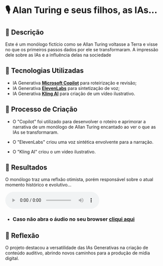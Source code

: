 # 🎙️ Alan Turing e seus filhos, as IAs...

## 📒 Descrição
Este é um monólogo fictício como se Allan Turing voltasse a Terra e visse no que os primeiros passos dados por ele se transformaram. A impressão dele sobre as IAs e a influência delas na sociedade


## 🤖 Tecnologias Utilizadas
- IA Generativa **[ Microsoft Copilot](https://copilot.microsoft.com/)** para roteirização e revisão;
- IA Generativa **[ElevenLabs](https://www.elevenlabs.io)** para sintetização de voz;
- IA Generativa **[Kling AI](https://klingai.com/)** para criação de um vídeo ilustrativo.

## 🧐 Processo de Criação
- O "Copilot" foi utilizado para desenvolver o roteiro e aprimorar a narrativa de um monólogo de Allan Turing encantado ao ver o que as IAs se transformaram. 

- O "ElevenLabs" criou uma voz sintética envolvente para a narração.
- O "Kling AI" criou o um video ilustrativo.

## 🚀 Resultados
O monólogo traz uma reflxão otimista, porém responsável sobre o atual momento histórico e evolutivo...

<audio controls>

  <source src="assets/audio.mp3"  type="audio/mp3">
  Seu browser não suporta o elemento de áudio.

</audio>

- ### Caso não abra o áudio no seu browser [cliqui aqui](https://misael1981.github.io/lab-natty-or-not/)

## 💭 Reflexão

O projeto destacou a versatilidade das IAs Generativas na criação de conteúdo auditivo, abrindo novos caminhos para a produção de mídia digital.
